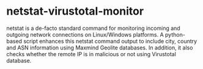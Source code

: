netstat-virustotal-monitor
==========================

netstat is a de-facto standard command for monitoring incoming and outgoing network connections on Linux/Windows platforms. A python-based script enhances this netstat command output to include city, country and ASN information using Maxmind Geolite databases. In addition, it also checks whether the remote IP is in malicious or not using Virustotal database. 
